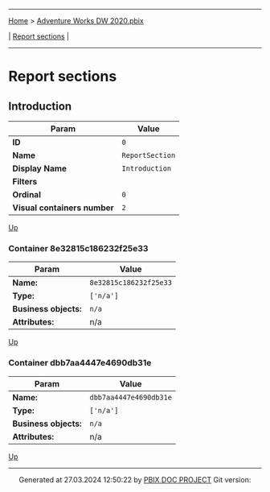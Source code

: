 ----

[Home](./index.md) > [Adventure Works DW 2020.pbix](Adventure%20Works%20DW%202020.pbix_report.md)

| [Report sections](#report-sections) |

----


# Report sections

## Introduction

| Param  | Value  |
|---|---|
| **ID** | `0` |
| **Name** | `ReportSection` |
| **Display Name** | `Introduction` |
| **Filters** |  |
| **Ordinal** | `0` |
| **Visual containers number** | `2` |

[Up](#report-sections)



### Container 8e32815c186232f25e33 

| Param  | Value  |
|---|---|
| **Name:** | `8e32815c186232f25e33` |
| **Type:** | `['n/a']` |
| **Business objects:**  | `n/a` | 
| **Attributes:**  | n/a | 

[Up](#report-sections)




### Container dbb7aa4447e4690db31e 

| Param  | Value  |
|---|---|
| **Name:** | `dbb7aa4447e4690db31e` |
| **Type:** | `['n/a']` |
| **Business objects:**  | `n/a` | 
| **Attributes:**  | n/a | 

[Up](#report-sections)







----
<p align="center">
Generated at 27.03.2024 12:50:22 by <a href='https://github.com/dop12/pbix_doc'>PBIX DOC PROJECT</a> Git version: 
</p>